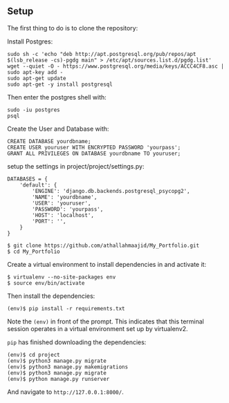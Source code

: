 ## Setup
The first thing to do is to clone the repository:

Install Postgres:
```
sudo sh -c 'echo "deb http://apt.postgresql.org/pub/repos/apt $(lsb_release -cs)-pgdg main" > /etc/apt/sources.list.d/pgdg.list'
wget --quiet -O - https://www.postgresql.org/media/keys/ACCC4CF8.asc | sudo apt-key add -
sudo apt-get update
sudo apt-get -y install postgresql
```
Then enter the postgres shell with:
```
sudo -iu postgres
psql
```
Create the User and Database with:

```
CREATE DATABASE yourdbname;
CREATE USER youruser WITH ENCRYPTED PASSWORD 'yourpass';
GRANT ALL PRIVILEGES ON DATABASE yourdbname TO youruser;
```

setup the settings in project/project/settings.py:
```
DATABASES = {
    'default': {
        'ENGINE': 'django.db.backends.postgresql_psycopg2',
        'NAME': 'yourdbname',
        'USER': 'youruser',
        'PASSWORD': 'yourpass',
        'HOST': 'localhost',
        'PORT': '',
    }
}
```

```
$ git clone https://github.com/athallahmaajid/My_Portfolio.git
$ cd My_Portfolio
```
Create a virtual environment to install dependencies in and activate it:

```
$ virtualenv --no-site-packages env
$ source env/bin/activate
```

Then install the dependencies:

```
(env)$ pip install -r requirements.txt
```

Note the `(env)` in front of the prompt. This indicates that this terminal session operates in a virtual environment set up by virtualenv2.

 `pip` has finished downloading the dependencies:

```
(env)$ cd project
(env)$ python3 manage.py migrate
(env)$ python3 manage.py makemigrations
(env)$ python3 manage.py migrate
(env)$ python manage.py runserver
```

And navigate to `http://127.0.0.1:8000/`.
